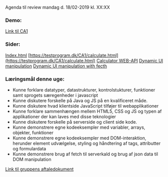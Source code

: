 Agenda til review mandag d. 18/02-2019 kl. XX:XX



### Demo: ###
[Link til CA1](https://testprogram.dk/CA1/)

### Sider: ###
[Index.html](https://testprogram.dk/CA1/)
[https://testprogram.dk/CA1/calculate.html](https://testprogram.dk/CA1/calculate.html)
[Calculator WEB-API](https://testprogram.dk/CA1/)
[Dynamic UI manipulation](https://testprogram.dk/CA1/DynamicUIMan.html)
[Dynamic UI manipulation with fecth](https://testprogram.dk/CA1/DynamicUIManWithFetch.html)

### Læringsmål denne uge: ###
- Kunne forklare datatyper, datastrukturer, kontrolstukturer, funktioner samt sprogets særegenheder i javascript
- Kunne diskutere forskelle på Java og JS på en kvalificeret måde.
- Kunne diskutere hvad klientside JavaScript tilføjer til webapplikationer
- Kunne forklare sammenhængen mellem HTML5, CSS og JS og typen af applikationer der kan laves med disse teknologier
- Kunne diskutere forskelle på serverside og client side kode.
- Kunne demonstrere egne kodeeksempler med variabler, arrays, objekter, funktioner
- Kunne demonstrere egne kodeeksempler med DOM-interaktion, herunder element udvælgelse, styling og håndtering af tags, attributter og formulardata
- Kunne demonstrere brug af fetch til serverkald og brug af json data til DOM manipulation

[Link til gruppens aftaledokument](https://docs.google.com/document/d/1uSLKk3kQAV3UQ0Y1XKtVFQ_YJ_gXrON00-IDqS8o5s4/edit?usp=sharing) 
